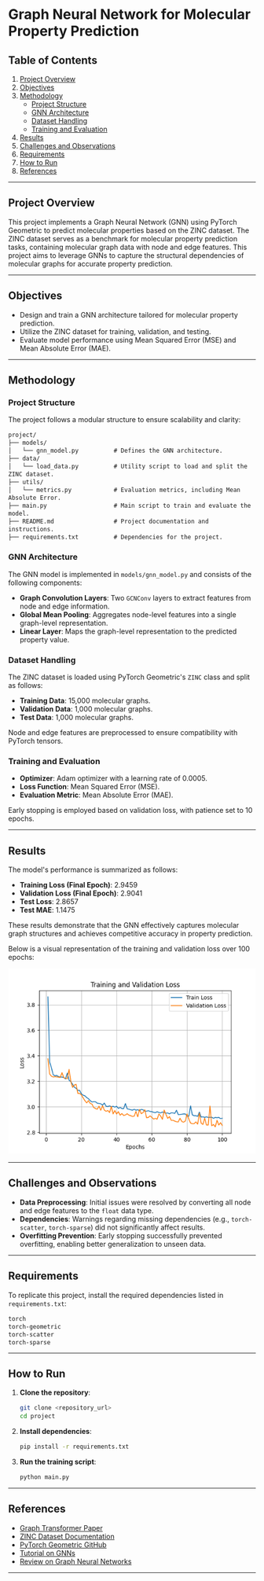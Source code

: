 # Graph Neural Network for Molecular Property Prediction

## Table of Contents

1. [Project Overview](#project-overview)
2. [Objectives](#objectives)
3. [Methodology](#methodology)
   - [Project Structure](#project-structure)
   - [GNN Architecture](#gnn-architecture)
   - [Dataset Handling](#dataset-handling)
   - [Training and Evaluation](#training-and-evaluation)
4. [Results](#results)
5. [Challenges and Observations](#challenges-and-observations)
6. [Requirements](#requirements)
7. [How to Run](#how-to-run)
8. [References](#references)

---

## Project Overview

This project implements a Graph Neural Network (GNN) using PyTorch Geometric to predict molecular properties based on the ZINC dataset. The ZINC dataset serves as a benchmark for molecular property prediction tasks, containing molecular graph data with node and edge features. This project aims to leverage GNNs to capture the structural dependencies of molecular graphs for accurate property prediction.

---

## Objectives

- Design and train a GNN architecture tailored for molecular property prediction.
- Utilize the ZINC dataset for training, validation, and testing.
- Evaluate model performance using Mean Squared Error (MSE) and Mean Absolute Error (MAE).

---

## Methodology

### Project Structure

The project follows a modular structure to ensure scalability and clarity:

```
project/
├── models/
│   └── gnn_model.py          # Defines the GNN architecture.
├── data/
│   └── load_data.py          # Utility script to load and split the ZINC dataset.
├── utils/
│   └── metrics.py            # Evaluation metrics, including Mean Absolute Error.
├── main.py                   # Main script to train and evaluate the model.
├── README.md                 # Project documentation and instructions.
├── requirements.txt          # Dependencies for the project.
```

### GNN Architecture

The GNN model is implemented in `models/gnn_model.py` and consists of the following components:

- **Graph Convolution Layers**: Two `GCNConv` layers to extract features from node and edge information.
- **Global Mean Pooling**: Aggregates node-level features into a single graph-level representation.
- **Linear Layer**: Maps the graph-level representation to the predicted property value.

### Dataset Handling

The ZINC dataset is loaded using PyTorch Geometric's `ZINC` class and split as follows:
- **Training Data**: 15,000 molecular graphs.
- **Validation Data**: 1,000 molecular graphs.
- **Test Data**: 1,000 molecular graphs.

Node and edge features are preprocessed to ensure compatibility with PyTorch tensors.

### Training and Evaluation

- **Optimizer**: Adam optimizer with a learning rate of 0.0005.
- **Loss Function**: Mean Squared Error (MSE).
- **Evaluation Metric**: Mean Absolute Error (MAE).

Early stopping is employed based on validation loss, with patience set to 10 epochs.

---

## Results

The model's performance is summarized as follows:

- **Training Loss (Final Epoch)**: 2.9459
- **Validation Loss (Final Epoch)**: 2.9041
- **Test Loss**: 2.8657
- **Test MAE**: 1.1475

These results demonstrate that the GNN effectively captures molecular graph structures and achieves competitive accuracy in property prediction.

Below is a visual representation of the training and validation loss over 100 epochs:

![Training and Validation Loss](loss_plot.png)

---

## Challenges and Observations

- **Data Preprocessing**: Initial issues were resolved by converting all node and edge features to the `float` data type.
- **Dependencies**: Warnings regarding missing dependencies (e.g., `torch-scatter`, `torch-sparse`) did not significantly affect results.
- **Overfitting Prevention**: Early stopping successfully prevented overfitting, enabling better generalization to unseen data.

---

## Requirements

To replicate this project, install the required dependencies listed in `requirements.txt`:

```plaintext
torch
torch-geometric
torch-scatter
torch-sparse
```

---

## How to Run

1. **Clone the repository**:
   ```bash
   git clone <repository_url>
   cd project
   ```

2. **Install dependencies**:
   ```bash
   pip install -r requirements.txt
   ```

3. **Run the training script**:
   ```bash
   python main.py
   ```

---

## References

- [Graph Transformer Paper](https://proceedings.neurips.cc/paper_files/paper/2019/file/9d63484abb477c97640154d40595a3bb-Paper.pdf)
- [ZINC Dataset Documentation](https://pytorch-geometric.readthedocs.io/en/latest/generated/torch_geometric.datasets.ZINC.html)
- [PyTorch Geometric GitHub](https://github.com/pyg-team/pytorch_geometric)
- [Tutorial on GNNs](https://www.datacamp.com/tutorial/comprehensive-introduction-graph-neural-networks-gnns-tutorial)
- [Review on Graph Neural Networks](https://arxiv.org/pdf/1812.08434.pdf)

---
